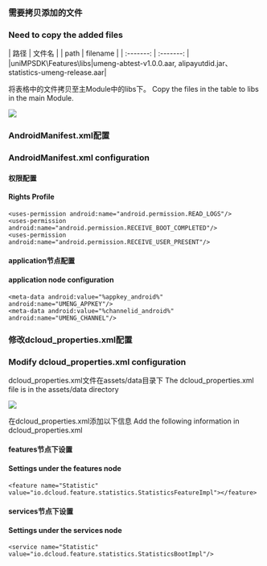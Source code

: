 ### 需要拷贝添加的文件
### Need to copy the added files

| 路径 | 文件名 |
| path | filename |
| :-------: | :-------: |
|uniMPSDK\Features\libs|umeng-abtest-v1.0.0.aar, alipayutdid.jar、statistics-umeng-release.aar|

将表格中的文件拷贝至主Module中的libs下。
Copy the files in the table to libs in the main Module.

![](https://img.cdn.aliyun.dcloud.net.cn/nativedocs/nativeplugin/android_plugin_img_3_1.png)

### AndroidManifest.xml配置
### AndroidManifest.xml configuration

#### 权限配置
#### Rights Profile

```
<uses-permission android:name="android.permission.READ_LOGS"/>
<uses-permission android:name="android.permission.RECEIVE_BOOT_COMPLETED"/>
<uses-permission android:name="android.permission.RECEIVE_USER_PRESENT"/>
```

#### application节点配置
#### application node configuration

```
<meta-data android:value="%appkey_android%" android:name="UMENG_APPKEY"/>
<meta-data android:value="%channelid_android%" android:name="UMENG_CHANNEL"/>
```

### 修改dcloud_properties.xml配置
### Modify dcloud_properties.xml configuration

dcloud_properties.xml文件在assets/data目录下 
The dcloud_properties.xml file is in the assets/data directory

![](https://img.cdn.aliyun.dcloud.net.cn/nativedocs/nativeplugin/android_plugin_img_3_2.png)

在dcloud_properties.xml添加以下信息
Add the following information in dcloud_properties.xml

#### features节点下设置
#### Settings under the features node

```
<feature name="Statistic" value="io.dcloud.feature.statistics.StatisticsFeatureImpl"></feature>
```

#### services节点下设置
#### Settings under the services node

```
<service name="Statistic" value="io.dcloud.feature.statistics.StatisticsBootImpl"/>
```